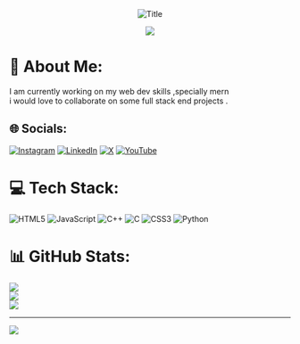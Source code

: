 <div align="center" id="node" >
 <img src="https://readme-typing-svg.herokuapp.com/?font=Architects+Daughter&color=%2338C2FF&size=50&center=true&vCenter=true&height=60&width=600&lines=Hey!+I%27m+Rohan+Salunkhe;Welcome+to+my+profile!" alt="Title"></img>

 <img src="https://cdn.hashnode.com/res/hashnode/image/upload/v1662565610555/g-6GLxgru.gif?auto=format,compress&gif-q=60&format=webm"></img>
 </div>
 






# 💫 About Me:
I am currently working on my web dev skills ,specially mern <br>i would love to collaborate on some full stack end projects .<br>


## 🌐 Socials:
[![Instagram](https://img.shields.io/badge/Instagram-%23E4405F.svg?logo=Instagram&logoColor=white)](https://instagram.com/thesaltycoder) [![LinkedIn](https://img.shields.io/badge/LinkedIn-%230077B5.svg?logo=linkedin&logoColor=white)](https://linkedin.com/in/rohan-salunkhe-a9498228a/) [![X](https://img.shields.io/badge/X-black.svg?logo=X&logoColor=white)](https://x.com/@SalunkheRohan01) [![YouTube](https://img.shields.io/badge/YouTube-%23FF0000.svg?logo=YouTube&logoColor=white)](https://youtube.com/@@RohanSalunkhe-zk3ue) 

# 💻 Tech Stack:
![HTML5](https://img.shields.io/badge/html5-%23E34F26.svg?style=for-the-badge&logo=html5&logoColor=white) ![JavaScript](https://img.shields.io/badge/javascript-%23323330.svg?style=for-the-badge&logo=javascript&logoColor=%23F7DF1E) ![C++](https://img.shields.io/badge/c++-%2300599C.svg?style=for-the-badge&logo=c%2B%2B&logoColor=white) ![C](https://img.shields.io/badge/c-%2300599C.svg?style=for-the-badge&logo=c&logoColor=white) ![CSS3](https://img.shields.io/badge/css3-%231572B6.svg?style=for-the-badge&logo=css3&logoColor=white) ![Python](https://img.shields.io/badge/python-3670A0?style=for-the-badge&logo=python&logoColor=ffdd54)
# 📊 GitHub Stats:
![](https://github-readme-stats.vercel.app/api?username=THEROHAN01&theme=dark&hide_border=false&include_all_commits=false&count_private=false)<br/>
![](https://github-readme-streak-stats.herokuapp.com/?user=THEROHAN01&theme=dark&hide_border=false)<br/>
![](https://github-readme-stats.vercel.app/api/top-langs/?username=THEROHAN01&theme=dark&hide_border=false&include_all_commits=false&count_private=false&layout=compact)

---
[![](https://visitcount.itsvg.in/api?id=THEROHAN01&icon=0&color=0)](https://visitcount.itsvg.in)

<!-- Proudly created with GPRM ( https://gprm.itsvg.in ) -->





<!--
**THEROHAN01/THEROHAN01** is a ✨ _special_ ✨ repository because its `README.md` (this file) appears on your GitHub profile.

Here are some ideas to get you started:

- 🔭 I’m currently working on ...
- 🌱 I’m currently learning ...
- 👯 I’m looking to collaborate on ...
- 🤔 I’m looking for help with ...
- 💬 Ask me about ...
- 📫 How to reach me: ...
- 😄 Pronouns: ...
- ⚡ Fun fact: ...
-->

